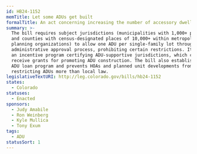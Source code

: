 ```yaml
---
id: HB24-1152
memTitle: Let some ADUs get built
formalTitle: An act concerning increasing the number of accessory dwelling units.
summary: >-
  The bill requires subject jurisdictions (municipalities with 1,000+ population
  and counties with census-designated places of 10,000+ within metropolitan
  planning organizations) to allow one ADU per single-family lot through an
  administrative approval process, prohibiting certain restrictions. It creates
  an incentive program certifying ADU-supportive jurisdictions, which can
  receive grants for promoting ADU construction. The bill also establishes an
  ADU loan program and prevents HOAs and planned unit developments from
  restricting ADUs more than local law.
legislativeTextURI: http://leg.colorado.gov/bills/hb24-1152
states:
  - Colorado
statuses:
  - Enacted
sponsors:
  - Judy Amabile
  - Ron Weinberg
  - Kyle Mullica
  - Tony Exum
tags:
  - ADU
statusSort: 1
---
```

